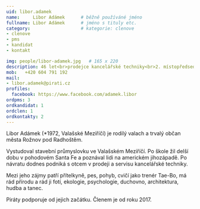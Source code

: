 ```yaml
---
uid: libor.adamek
name:     Libor Adámek  	# běžně používáné jméno
fullname: Libor Adámek  	# jméno s tituly etc.
category:                   # kategorie: clenove
- clenove
- pms
- kandidat
- kontakt

img: people/libor-adamek.jpg   # 165 x 220
description: 46 let<br>prodejce kancelářské techniky<br>2. místopředseda Pirátů MS ValMez # kratký popis, max 160 znaků
mob:   +420 604 791 192
mail:
- libor.adamek@pirati.cz
profiles:
  facebook: https://www.facebook.com/adamek.libor
ordpms: 3
ordkandidat: 1
ordclen: 1
ordkontakty: 2 
---
```


Libor Adámek (*1972, Valašské Meziříčí) je rodilý valach a trvalý občan města Rožnov pod Radhoštěm.

Vystudoval stavební průmyslovku ve Valašském Meziříčí. Po škole žil delší dobu v pohodovém Santa Fe a poznával lidi na americkém jihozápadě. Po návratu dodnes podniká s otcem v prodeji a servisu kancelářské techniky.

Mezi jeho zájmy patří přítelkyně, pes, pohyb, cvičí jako trenér Tae-Bo, má rád přírodu a rád ji fotí, ekologie, psychologie, duchovno, architektura, hudba a tanec.

Piráty podporuje od jejich začátku. Členem je od roku 2017.
